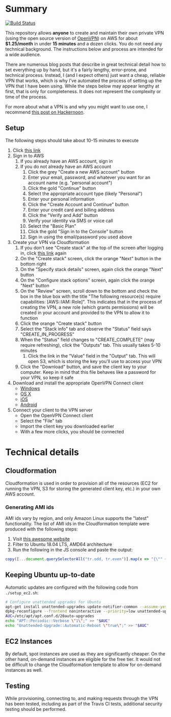 # Summary

[![Build Status](https://travis-ci.org/joshmcgrath08/openvpn_on_ec2.svg?branch=master)](https://travis-ci.org/joshmcgrath08/openvpn_on_ec2)

This repository allows __anyone__ to create and maintain their own private VPN (using the open source version of [OpenVPN](https://en.wikipedia.org/wiki/OpenVPN)) on AWS for about __$1.25/month__ in under __15 minutes__ and a dozen clicks. You do not need any technical background. The instructions below and process are intended for a wide audience.

There are numerous blog posts that describe in great technical detail how to set everything up by hand, but it's a fairly lengthy, error-prone, and technical process. Instead, I (and I expect others) just want a cheap, reliable VPN that works, which is why I've automated the process of setting up the VPN that I have been using. While the steps below may appear lengthy at first, that is only for completeness. It does not represent the complexity or time of the process.

For more about what a VPN is and why you might want to use one, I recommend [this post on Hackernoon](https://hackernoon.com/why-you-should-be-using-a-vpn-in-2019-63ui3y83).

## Setup

The following steps should take about 10-15 minutes to execute

1. Click [this link](https://console.aws.amazon.com/cloudformation/home#/stacks/new?stackName=PersonalVPN&templateURL=https://s3.amazonaws.com/openvpn-on-ec2-cfn-templates-public/cf_template.json)
1. Sign in to AWS
    1. If you already have an AWS account, sign in
    1. If you do not already have an AWS account
        1. Click the grey "Create a new AWS account" button
        1. Enter your email, password, and whatever you want for an account name (e.g. "personal account")
        1. Click the gold "Continue" button
        1. Select the appropriate account type (likely "Personal")
        1. Enter your personal information
        1. Click the "Create Account and Continue" button
        1. Enter your credit card and billing address
        1. Click the "Verify and Add" button
        1. Verify your identity via SMS or voice call
        1. Select the "Basic Plan"
        1. Click the gold "Sign in to the Console" button
        1. Sign in using the email/password you used above
1. Create your VPN via Cloudformation
    1. If you don't see "Create stack" at the top of the screen after logging in, click [this link](https://console.aws.amazon.com/cloudformation/home#/stacks/new?stackName=PersonalVPN&templateURL=https://s3.amazonaws.com/openvpn-on-ec2-cfn-templates-public/cf_template.json) again
    1. On the "Create stack" screen, click the orange "Next" button in the bottom right
    1. On the "Specify stack details" screen, again click the orange "Next" button
    1. On the "Configure stack options" screen, again click the orange "Next" button
    1. On the "Review" screen, scroll down to the bottom and check the box in the blue box with the title "The following resource(s) require capabilities: [AWS::IAM::Role]". This indicates that in the process of creating the VPN, a new role (which grants permissions) will be created in your account and provided to the VPN to allow it to function
    1. Click the orange "Create stack" button
    1. Select the "Stack info" tab and observe the "Status" field says "CREATE_IN_PROGRESS"
    1. When the "Status" field changes to "CREATE_COMPLETE" (may require refreshing), click the "Outputs" tab. This usually takes 5-10 minutes
       1. Click the link in the "Value" field in the "Output" tab. This will open S3, which is storing the key you'll use to access your VPN
    1. Click the "Download" button, and save the client key to your computer. Keep in mind that this file behaves like a password for your VPN, so keep it safe
4. Download and install the appropriate OpenVPN Connect client
    - [Windows](https://openvpn.net/client-connect-vpn-for-windows/)
    - [OS X](https://openvpn.net/vpn-server-resources/connecting-to-access-server-with-macos/#Download_the_OpenVPN_Connect_Client)
    - [iOS](https://apps.apple.com/us/app/openvpn-connect/id590379981)
    - [Android](https://play.google.com/store/apps/details?id=net.openvpn.openvpn&hl=en_US)
5. Connect your client to the VPN server
    - Open the OpenVPN Connect client
    - Select the "File" tab
    - Import the client key you downloaded earlier
    - With a few more clicks, you should be connected

# Technical details

## Cloudformation

Cloudformation is used in order to provision all of the resources (EC2 for running the VPN, S3 for storing the generated client key, etc.) in your own AWS account.

### Generating AMI ids

AMI ids vary by region, and only Amazon Linux supports the "latest" functionality. The list of AMI ids in the Cloudformation template were produced with the following steps:

1. Visit [this awesome website](https://cloud-images.ubuntu.com/locator/ec2/)
2. Filter to Ubuntu 18.04 LTS, AMD64 architecture
3. Run the following in the JS console and paste the output:

```javascript
copy([...document.querySelectorAll("tr.odd, tr.even")].map(x => "{\"" + x.cells[0].textContent + "\": {\"HVM64\": \"" + x.cells[6].textContent + "\"}}").join(",\n"))
```

## Keeping Ubuntu up-to-date

Automatic updates are configured with the following code from `./setup_ec2.sh`:

```sh
# Configure unattended upgrades for Ubuntu
apt-get install unattended-upgrades update-notifier-common --assume-yes
dpkg-reconfigure --frontend noninteractive --priority=low unattended-upgrades
AUC=/etc/apt/apt.conf.d/20auto-upgrades
echo "APT::Periodic::Verbose \"1\";" >> "$AUC"
echo "Unattended-Upgrade::Automatic-Reboot \"true\";" >> "$AUC"
```

## EC2 Instances

By default, spot instances are used as they are significantly cheaper. On the other hand, on-demand instances are eligible for the free tier. It would not be difficult to change the Cloudformation template to allow for on-demand instances as well.

## Testing

While provisioning, connecting to, and making requests through the VPN has been tested, including as part of the Travis CI tests, additional security testing should be performed.
